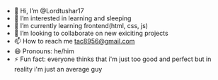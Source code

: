 - 👋 Hi, I’m @Lordtushar17
- 👀 I’m interested in learning and sleeping
- 🌱 I’m currently learning frontend(html, css, js)
- 💞️ I’m looking to collaborate on new exiciting projects
- 📫 How to reach me tac8956@gmail.com
- 😄 Pronouns: he/him
- ⚡ Fun fact: everyone thinks that i'm just too good and perfect but in reality i'm just an average guy

<!---
Lordtushar17/Lordtushar17 is a ✨ special ✨ repository because its `README.md` (this file) appears on your GitHub profile.
You can click the Preview link to take a look at your changes.
--->
